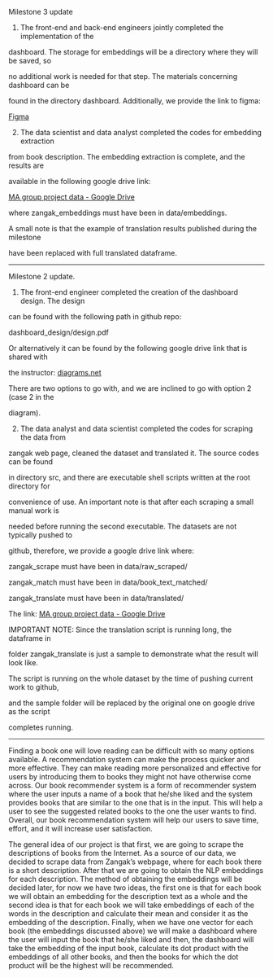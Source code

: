 
Milestone 3 update

1) The front-end and back-end engineers jointly completed the implementation of the

dashboard. The storage for embeddings will be a directory where they will be saved, so   

no additional work is needed for that step. The materials concerning dashboard can be    

found in the directory dashboard. Additionally, we provide the link to figma:

[Figma](https://www.figma.com/file/dlQ5HRtSNXH7uoOOTzgPmv/Book-Recommendation?node-id=0-1&t=zrcmUyulWE04BKUb-0)

2) The data scientist and data analyst completed the codes for embedding extraction

from book description. The embedding extraction is complete, and the results are    

available in the following google drive link:    

[MA group project data - Google Drive](https://drive.google.com/drive/u/1/folders/1y6EMNzfI1V4WGgsLltSNStKR4yxrrCZN)    

where zangak_embeddings must have been in data/embeddings.    

A small note is that the example of translation results published during the milestone    

have been replaced with full translated dataframe.

---

Milestone 2 update.   

1) The front-end engineer completed the creation of the dashboard design. The design

can be found with the following path in github repo:

dashboard_design/design.pdf

Or alternatively it can be found by the following google drive link that is shared with

the instructor:  [diagrams.net](https://app.diagrams.net/#G1_A8RPBToDKyv-RBb4rSJMD06Td9Q8Xaq)

There are two options to go with, and we are inclined to go with option 2 (case 2 in the

diagram).

2) The data analyst and data scientist completed the codes for scraping the data from

zangak web page, cleaned the dataset and translated it. The source codes can be found

in directory src, and there are executable shell scripts written at the root directory for

convenience of use. An important note is that after each scraping a small manual work is

needed before running the second executable. The datasets are not typically pushed to

github, therefore, we provide a google drive link where:

zangak_scrape must have been in data/raw_scraped/

zangak_match must have been in data/book_text_matched/

zangak_translate must have been in data/translated/

The link: [MA group project data - Google Drive](https://drive.google.com/drive/u/1/folders/1y6EMNzfI1V4WGgsLltSNStKR4yxrrCZN)

IMPORTANT NOTE: Since the translation script is running long, the dataframe in

folder zangak_translate is just a sample to demonstrate what the result will look like.

The script is running on the whole dataset by the time of pushing current work to github,

and the sample folder will be replaced by the original one on google drive as the script

completes running.

---

Finding a book one will love reading can be difficult with so many options available.
A recommendation system can make the process quicker and more effective. They can make
reading more personalized and effective for users by introducing them to books they
might not have otherwise come across. Our book recommender system is a form of
recommender system where the user inputs a name of a book that he/she liked and
the system provides books that are similar to the one that is in the input. This will
help a user to see the suggested related books to the one the user wants to find.
Overall, our book recommendation system will help our users to save time, effort, and
it will increase user satisfaction.

The general idea of our project is that first, we are going to scrape the descriptions
of books from the Internet. As a source of our data, we decided to scrape data from
Zangak’s webpage, where for each book there is a short description. After that we are
going to obtain the NLP embeddings for each description. The method of obtaining the
embeddings will be decided later, for now we have two ideas, the first one is that for
each book we will obtain an embedding for the description text as a whole and the
second idea is that for each book we will take embeddings of each of the words in the
description and calculate their mean and consider it as the embedding of the
description. Finally, when we have one vector for each book (the embeddings discussed
above) we will make a dashboard where the user will input the book that he/she liked
and then, the dashboard will take the embedding of the input book, calculate its dot
product with the embeddings of all other books, and then the books for which the dot
product will be the highest will be recommended.
